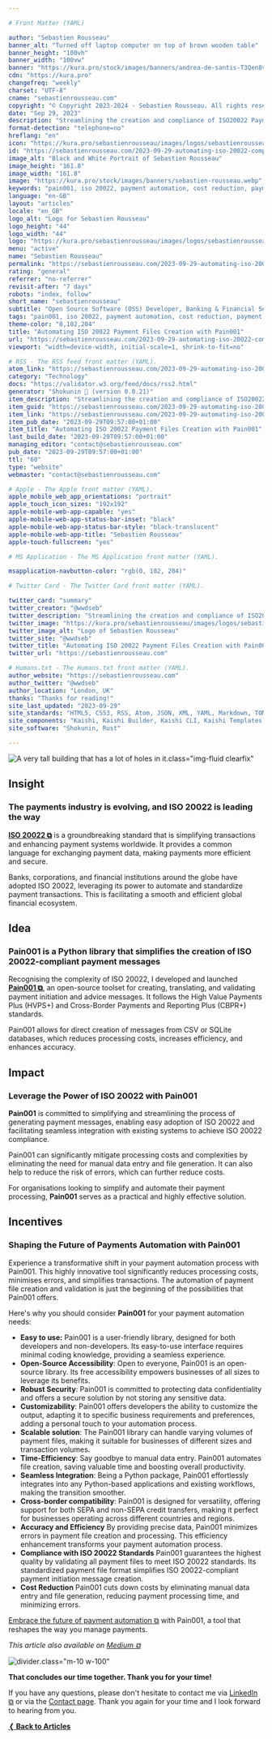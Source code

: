 ```yaml
---

# Front Matter (YAML)

author: "Sebastien Rousseau"
banner_alt: "Turned off laptop computer on top of brown wooden table"
banner_height: "100vh"
banner_width: "100vw"
banner: "https://kura.pro/stock/images/banners/andrea-de-santis-T3Qen8vVgRc.webp"
cdn: "https://kura.pro"
changefreq: "weekly"
charset: "UTF-8"
cname: "sebastienrousseau.com"
copyright: "© Copyright 2023-2024 - Sebastien Rousseau. All rights reserved."
date: "Sep 29, 2023"
description: "Streamlining the creation and compliance of ISO20022 Payment Messages for cross-border payments and reporting."
format-detection: "telephone=no"
hreflang: "en"
icon: "https://kura.pro/sebastienrousseau/images/logos/sebastienrousseau.svg"
id: "https://sebastienrousseau.com/2023-09-29-automating-iso-20022-compliant-payment-file-creation-with-pain001/index.html"
image_alt: "Black and White Portrait of Sebastien Rousseau"
image_height: "161.8"
image_width: "161.8"
image: "https://kura.pro/stock/images/banners/sebastien-rousseau.webp"
keywords: "pain001, iso 20022, payment automation, cost reduction, payment processing, payment files, payment initiation, pain message, pain message standards, pain message validation"
language: "en-GB"
layout: "articles"
locale: "en_GB"
logo_alt: "Logo for Sebastien Rousseau"
logo_height: "44"
logo_width: "44"
logo: "https://kura.pro/sebastienrousseau/images/logos/sebastienrousseau.webp"
menu: "active"
name: "Sebastien Rousseau"
permalink: "https://sebastienrousseau.com/2023-09-29-automating-iso-20022-compliant-payment-file-creation-with-pain001/index.html"
rating: "general"
referrer: "no-referrer"
revisit-after: "7 days"
robots: "index, follow"
short_name: "sebastienrousseau"
subtitle: "Open Source Software (OSS) Developer, Banking & Financial Service Professional"
tags: "pain001, iso 20022, payment automation, cost reduction, payment processing, payment files, payment initiation, pain message, pain message standards, pain message validation"
theme-color: "0,102,204"
title: "Automating ISO 20022 Payment Files Creation with Pain001"
url: "https://sebastienrousseau.com/2023-09-29-automating-iso-20022-compliant-payment-file-creation-with-pain001/index.html"
viewport: "width=device-width, initial-scale=1, shrink-to-fit=no"

# RSS - The RSS feed front matter (YAML).
atom_link: "https://sebastienrousseau.com/2023-09-29-automating-iso-20022-compliant-payment-file-creation-with-pain001/rss.xml"
category: "Technology"
docs: "https://validator.w3.org/feed/docs/rss2.html"
generator: "Shokunin 🦀 (version 0.0.21)"
item_description: "Streamlining the creation and compliance of ISO20022 Payment Messages for cross-border payments and reporting."
item_guid: "https://sebastienrousseau.com/2023-09-29-automating-iso-20022-compliant-payment-file-creation-with-pain001/rss.xml"
item_link: "https://sebastienrousseau.com/2023-09-29-automating-iso-20022-compliant-payment-file-creation-with-pain001/rss.xml"
item_pub_date: "2023-09-29T09:57:00+01:00"
item_title: "Automating ISO 20022 Payment Files Creation with Pain001"
last_build_date: "2023-09-29T09:57:00+01:00"
managing_editor: "contact@sebastienrousseau.com"
pub_date: "2023-09-29T09:57:00+01:00"
ttl: "60"
type: "website"
webmaster: "contact@sebastienrousseau.com"

# Apple - The Apple front matter (YAML).
apple_mobile_web_app_orientations: "portrait"
apple_touch_icon_sizes: "192x192"
apple-mobile-web-app-capable: "yes"
apple-mobile-web-app-status-bar-inset: "black"
apple-mobile-web-app-status-bar-style: "black-translucent"
apple-mobile-web-app-title: "Sebastien Rousseau"
apple-touch-fullscreen: "yes"

# MS Application - The MS Application front matter (YAML).

msapplication-navbutton-color: "rgb(0, 102, 204)"

# Twitter Card - The Twitter Card front matter (YAML).

twitter_card: "summary"
twitter_creator: "@wwdseb"
twitter_description: "Streamlining the creation and compliance of ISO20022 Payment Messages for cross-border payments and reporting."
twitter_image: "https://kura.pro/sebastienrousseau/images/logos/sebastienrousseau.webp"
twitter_image_alt: "Logo of Sebastien Rousseau"
twitter_site: "@wwdseb"
twitter_title: "Automating ISO 20022 Payment Files Creation with Pain001"
twitter_url: "https://sebastienrousseau.com"

# Humans.txt - The Humans.txt front matter (YAML).
author_website: "https://sebastienrousseau.com"
author_twitter: "@wwdseb"
author_location: "London, UK"
thanks: "Thanks for reading!"
site_last_updated: "2023-09-29"
site_standards: "HTML5, CSS3, RSS, Atom, JSON, XML, YAML, Markdown, TOML"
site_components: "Kaishi, Kaishi Builder, Kaishi CLI, Kaishi Templates, Kaishi Themes"
site_software: "Shokunin, Rust"

---
```


![A very tall building that has a lot of holes in it](https://kura.pro/stock/images/banners/andrea-de-santis-T3Qen8vVgRc.webp).class=\"img-fluid clearfix\"

## Insight

### The payments industry is evolving, and ISO 20022 is leading the way

[**ISO 20022 ⧉**][01] is a groundbreaking standard that is simplifying
transactions and enhancing payment systems worldwide. It provides a common
language for exchanging payment data, making payments more efficient and secure.

Banks, corporations, and financial institutions around the globe have adopted
ISO 20022, leveraging its power to automate and standardize payment transactions.
This is facilitating a smooth and efficient global financial ecosystem.

## Idea

### Pain001 is a Python library that simplifies the creation of ISO 20022-compliant payment messages

Recognising the complexity of ISO 20022, I developed and launched
[**Pain001 ⧉**][00], an open-source toolset for creating, translating, and
validating payment initiation and advice messages. It follows the High Value
Payments Plus (HVPS+) and Cross-Border Payments and Reporting Plus (CBPR+)
standards.

Pain001 allows for direct creation of messages from CSV or SQLite databases,
which reduces processing costs, increases efficiency, and enhances accuracy.

## Impact

### Leverage the Power of ISO 20022 with Pain001

**Pain001** is committed to simplifying and streamlining the process of
generating payment messages, enabling easy adoption of ISO 20022 and
facilitating seamless integration with existing systems to achieve ISO 20022
compliance.

Pain001 can significantly mitigate processing costs and complexities by
eliminating the need for manual data entry and file generation. It can also help
to reduce the risk of errors, which can further reduce costs.

For organisations looking to simplify and automate their payment processing,
**Pain001** serves as a practical and highly effective solution.

## Incentives

### Shaping the Future of Payments Automation with Pain001

Experience a transformative shift in your payment automation process with
Pain001. This highly innovative tool significantly reduces processing costs,
minimises errors, and simplifies transactions. The automation of payment file
creation and validation is just the beginning of the possibilities that Pain001
offers.

Here's why you should consider **Pain001** for your payment automation needs:

- **Easy to use:** Pain001 is a user-friendly library, designed for both
  developers and non-developers. Its easy-to-use interface requires minimal
  coding knowledge, providing a seamless experience.
- **Open-Source Accessibility**: Open to everyone, Pain001 is an open-source
  library. Its free accessibility empowers businesses of all sizes to leverage
  its benefits.
- **Robust Security**: Pain001 is committed to protecting data confidentiality
  and offers a secure solution by not storing any sensitive data.
- **Customizability**: Pain001 offers developers the ability to customize the
  output, adapting it to specific business requirements and preferences, adding
  a personal touch to your automation process.
- **Scalable solution**: The Pain001 library can handle varying volumes of
  payment files, making it suitable for businesses of different sizes and
  transaction volumes.
- **Time-Efficiency**: Say goodbye to manual data entry. Pain001 automates file
  creation, saving valuable time and boosting overall productivity.
- **Seamless Integration**: Being a Python package, Pain001 effortlessly
  integrates into any Python-based applications and existing workflows, making
  the transition smoother.
- **Cross-border compatibility**: Pain001 is designed for versatility, offering
  support for both SEPA and non-SEPA credit transfers, making it perfect for
  businesses operating across different countries and regions.
- **Accuracy and Efficiency** By providing precise data, Pain001 minimizes
  errors in payment file creation and processing. This efficiency enhancement
  transforms your payment automation process.
- **Compliance with ISO 20022 Standards** Pain001 guarantees the highest
  quality by validating all payment files to meet ISO 20022 standards. Its
  standardized payment file format simplifies ISO 20022-compliant payment
  initiation message creation.
- **Cost Reduction** Pain001 cuts down costs by eliminating manual data entry
  and file generation, reducing payment processing time, and minimizing errors.

[Embrace the future of payment automation ⧉][02] with Pain001, a tool that
reshapes the way you manage payments.

*This article also available on [Medium ⧉][03]*

![divider](https://kura.pro/common/images/elements/divider.svg).class=\"m-10 w-100\"

**That concludes our time together. Thank you for your time!**

If you have any questions, please don't hesitate to contact me via [LinkedIn ⧉][11] or via the [Contact page][10]. Thank you again for your time and I look forward to hearing from you.

[**❬ Back to Articles**][09]

[00]: https://pain001.com/ "Pain001: Automate ISO 20022-Compliant Payment File Creation"
[01]: https://www.iso20022.org/ "ISO 20022: A single standardisation approach (methodology, process, repository) to be used by all financial standards initiatives"
[02]: https://pain001.com/index.html "Embrace the future of payment automation with Pain001"
[03]: https://medium.com/@wwdseb/automating-iso-20022-compliant-payment-file-creation-with-pain001-5e32f789155a "Embrace the future of payment automation with Pain001"
[09]: /articles/index.html "Back to Articles"
[10]: /contact/index.html "Contact Sebastien Rousseau"
[11]: https://www.linkedin.com/in/sebastienrousseau/ "Sebastien Rousseau on LinkedIn"

